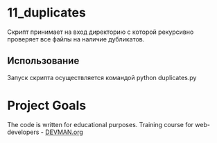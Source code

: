 # 11_duplicates

Скрипт принимает на вход директорию с которой рекурсивно проверяет все файлы на наличие дубликатов.

## Использование

 Запуск скрипта осуществляется командой python duplicates.py

# Project Goals

The code is written for educational purposes. Training course for web-developers - [DEVMAN.org](https://devman.org)